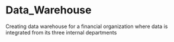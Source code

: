 # Data_Warehouse
Creating data warehouse for a financial organization where data is integrated from its three internal departments
